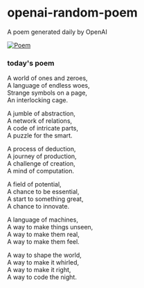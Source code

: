 
# openai-random-poem
 A poem generated daily by OpenAI

[![Poem](https://github.com/fbiego/openai-random-poem/actions/workflows/main.yml/badge.svg)](https://github.com/fbiego/openai-random-poem/actions/workflows/main.yml)

### today's poem  
  
A world of ones and zeroes,  
A language of endless woes,  
Strange symbols on a page,  
An interlocking cage.  
  
A jumble of abstraction,  
A network of relations,  
A code of intricate parts,  
A puzzle for the smart.  
  
A process of deduction,  
A journey of production,  
A challenge of creation,  
A mind of computation.  
  
A field of potential,  
A chance to be essential,  
A start to something great,  
A chance to innovate.  
  
A language of machines,  
A way to make things unseen,  
A way to make them real,  
A way to make them feel.  
  
A way to shape the world,  
A way to make it whirled,  
A way to make it right,  
A way to code the night.